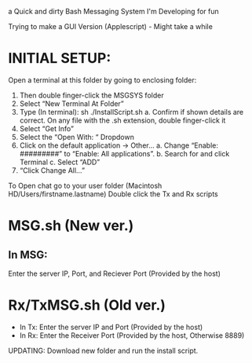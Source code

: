 a Quick and dirty Bash Messaging System I'm Developing for fun

Trying to make a GUI Version (Applescript) - Might take a while

# INITIAL SETUP:

Open a terminal at this folder by going to enclosing folder:
1. Then double finger-click the MSGSYS folder
2. Select “New Terminal At Folder”
3. Type (In terminal): sh ./InstallScript.sh
	a. Confirm if shown details are correct.
On any file with the .sh extension, double finger-click it
1. Select “Get Info”
2. Select the “Open With: “ Dropdown
3. Click on the default application -> Other…
	a. Change “Enable: #########” to “Enable: All applications”.
	b. Search for and click Terminal
	c. Select “ADD”
4. “Click Change All…”

To Open chat go to your user folder (Macintosh HD/Users/firstname.lastname)
Double click the Tx and Rx scripts

# MSG.sh (New ver.)
## In MSG:
Enter the server IP, Port, and Reciever Port (Provided by the host)
# Rx/TxMSG.sh (Old ver.)
* In Tx:
Enter the server IP and Port (Provided by the host)
* In Rx:
Enter the Receiver Port (Provided by the host, Otherwise 8889)

UPDATING:
Download new folder and run the install script.